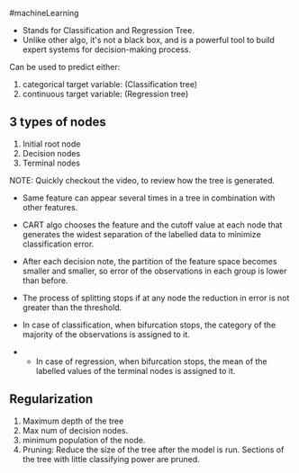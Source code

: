 #machineLearning 

- Stands for Classification and Regression Tree.
- Unlike other algo, it's not a black box, and is a powerful tool to build expert systems for decision-making process.


Can be used to predict either:
1. categorical target variable: (Classification tree)
2. continuous target variable: (Regression tree)

## 3 types of nodes
1. Initial root node
2. Decision nodes
3. Terminal nodes

NOTE: Quickly checkout the video, to review how the tree is generated.

- Same feature can appear several times in a tree in combination with other features.

- CART algo chooses the feature and the cutoff value at each node that generates the widest separation of the labelled data to minimize classification error.
- After each decision note, the partition of the feature space becomes smaller and smaller, so error of the observations in each group is lower than before.
- The process of splitting stops if at any node the reduction in error is not greater than the threshold. 

- In case of classification, when bifurcation stops, the category of the majority of the observations is assigned to it. 
- - In case of regression, when bifurcation stops, the mean of the labelled values of the terminal nodes is assigned to it.

## Regularization
1. Maximum depth of the tree
2. Max num of decision nodes.
3. minimum population of the node.
4. Pruning: Reduce the size of the tree after the model is run. Sections of the tree with little classifying power are pruned.
